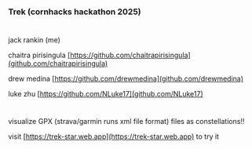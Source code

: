 ### Trek (cornhacks hackathon 2025)

# 

jack rankin (me)

chaitra pirisingula [https://github.com/chaitrapirisingula](github.com/chaitrapirisingula)

drew medina [https://github.com/drewmedina](github.com/drewmedina)

luke zhu [https://github.com/NLuke17](github.com/NLuke17)


#


visualize GPX (strava/garmin runs xml file format) files as constellations!!

visit [https://trek-star.web.app](https://trek-star.web.app) to try it
